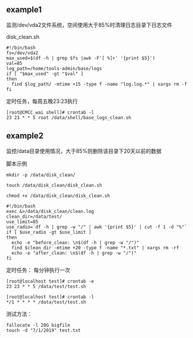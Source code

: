 
## example1
监测/dev/vda2文件系统，空间使用大于85%时清理日志目录下日志文件

disk_clean.sh
```
#!/bin/bash
fs=/dev/vda2
max_used=$(df -h | grep $fs |awk -F'[ %]+' '{print $5}')
val=85
log_path=/home/tools-admin/base/logs
if [ "$max_used" -gt "$val" ]
then
  find $log_path/ -mtime +15 -type f -name "log.log.*" | xargs rm -f
fi
```

定时任务，每周五晚23:23执行
```shell
[root@CMCC_wai shell]# crontab -l
23 23 * * 5 root /data/shell/base_logs_clean.sh
```


## example2

监控/data目录使用情况，大于85%则删除该目录下20天以前的数据

脚本示例
```
mkdir -p /data/disk_clean/

touch /data/disk_clean/disk_clean.sh

chmod +x /data/disk_clean/disk_clean.sh
```

```
#!/bin/bash
exec &>/data/disk_clean/clean.log
clean_dir=/data/test/
use_limit=85
use_radio=`df -h | grep -w "/" | awk '{print $5}' | cut -f 1 -d "%"`
if [ $use_radio -gt $use_limit ]
then
  echo -e "before_clean: \n$(df -h | grep -w "/")"
  find $clean_dir -mtime +20 -type f -name "*.txt" | xargs rm -rf
  echo -e "after_clean: \n$(df -h | grep -w "/")"
fi
```
定时任务：
每分钟执行一次
```
[root@localhost test]# crontab -e
23 23 * * 5 /data/test/test.sh

[root@localhost test]# crontab -l
*/1 * * * * /data/test/test.sh
```
测试方法：
```
fallocate -l 20G bigfile
touch -d "7/1/2019" test.txt
```
